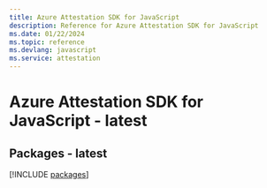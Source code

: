 ```yaml
---
title: Azure Attestation SDK for JavaScript
description: Reference for Azure Attestation SDK for JavaScript
ms.date: 01/22/2024
ms.topic: reference
ms.devlang: javascript
ms.service: attestation
---
```

# Azure Attestation SDK for JavaScript - latest
## Packages - latest
[!INCLUDE [packages](attestation-index.md)]